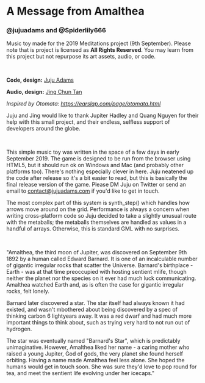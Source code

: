 # A Message from Amalthea
### @jujuadams and @Spiderlily666

Music toy made for the 2019 Meditations project (9th September). Please note that is project is licensed as **All Rights Reserved**. You may learn from this project but not repurpose its art assets, audio, or code.

&nbsp;

**Code, design:** [Juju Adams](https://twitter.com/jujuadams)

**Audio, design:** [Jing Chun Tan](https://twitter.com/Spiderlily666)

*Inspired by Otomata: https://earslap.com/page/otomata.html*

Juju and Jing would like to thank Jupiter Hadley and Quang Nguyen for their help with this small project, and their endless, selfless support of developers around the globe.

&nbsp;

This simple music toy was written in the space of a few days in early September 2019. The game is designed to be run from the browser using HTML5, but it should run ok on Windows and Mac (and probably other platforms too). There's nothing especially clever in here. Juju neatened up the code after release so it's a bit easier to read, but this is basically the final release version of the game. Please DM Juju on Twitter or send an email to contact@jujuadams.com if you'd like to get in touch.

The most complex part of this system is synth_step() which handles how arrows move around on the grid. Performance is always a concern when writing cross-platform code so Juju decided to take a slightly unusual route with the metaballs; the metaballs themselves are handled as values in a handful of arrays. Otherwise, this is standard GML with no surprises.

&nbsp;

"Amalthea, the third moon of Jupiter, was discovered on September 9th 1892 by a human called Edward Barnard. It is one of an incalculable number of gigantic irregular rocks that scatter the Universe. Barnard's birthplace - Earth - was at that time preoccupied with hosting sentient mlife, though neither the planet nor the species on it ever had much luck communicating. Amalthea watched Earth and, as is often the case for gigantic irregular rocks, felt lonely.

Barnard later discovered a star. The star itself had always known it had existed, and wasn't mbothered about being discovered by a spec of thinking carbon 6 lightyears away. It was a red dwarf and had much more important things to think about, such as trying very hard to not run out of hydrogen.

The star was eventually named "Barnard's Star", which is predictably unimaginative. However, Amalthea liked her name - a caring mother who raised a young Jupiter, God of gods, the very planet she found herself orbiting. Having a name made Amalthea feel less alone. She hoped the humans would get in touch soon. She was sure they'd love to pop round for tea, and meet the sentient life evolving under her icecaps."
